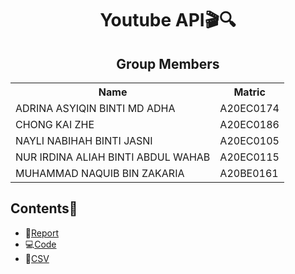 <h1 align='center'>Youtube API🎬🔍</h1>

<h2 align='center'>Group Members </h2>
<table align='center'>
  <tr>
    <th>Name</th>
    <th>Matric</th>
  </tr>
  <tr>
    <td>ADRINA ASYIQIN BINTI MD ADHA</td>
    <td>A20EC0174</td>
  </tr>
  <tr>
    <td>CHONG KAI ZHE</td>
    <td>A20EC0186</td>
  </tr>
  <tr>
    <td>NAYLI NABIHAH BINTI JASNI</td>
    <td>A20EC0105</td>
  </tr>
  <tr>
    <td>NUR IRDINA ALIAH BINTI ABDUL WAHAB</td>
    <td>A20EC0115</td>
  </tr>
  <tr>
    <td>MUHAMMAD NAQUIB BIN ZAKARIA</td>
    <td>A20BE0161</td>
  </tr>
</table>


## Contents📝
- 📑[Report](https://github.com/drshahizan/special-topic-data-engineering/blob/main/Assignment/API/submission/CodeX/YoutubeAPI_Report_CodeX.md)
- 💻[Code](https://github.com/drshahizan/special-topic-data-engineering/blob/main/Assignment/API/submission/CodeX/YoutubeAPI.ipynb)
- 📂[CSV](https://github.com/drshahizan/special-topic-data-engineering/blob/main/Assignment/API/submission/CodeX/youtube_search_results.csv)
